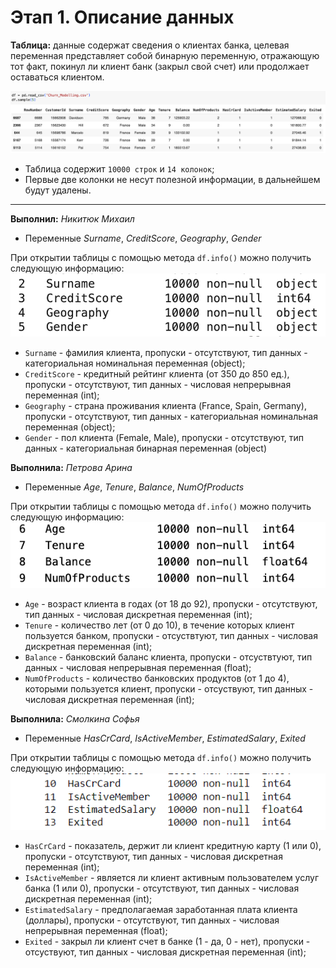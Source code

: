 # Этап 1. Описание данных

**Таблица:** данные содержат сведения о клиентах банка, целевая переменная представляет собой бинарную переменную, отражающую тот факт, покинул ли клиент банк (закрыл свой счет) или продолжает оставаться клиентом.

![alt text](images/image-1.png)

* Таблица содержит `10000 строк` и `14 колонок`;
* Первые две колонки не несут полезной информации, в дальнейшем будут удалены.

---

**Выполнил:** *Никитюк Михаил*
* Переменные *Surname*, *CreditScore*, *Geography*, *Gender*

При открытии таблицы с помощью метода `df.info()` можно получить следующую информацию:
![alt text](images/image-2.png)
* `Surname` - фамилия клиента, пропуски - отсутствуют, тип данных - категориальная номинальная переменная (object);
* `CreditScore` - кредитный рейтинг клиента (от 350 до 850 ед.), пропуски - отсутствуют, тип данных - числовая непрерывная переменная (int);
* `Geography` - страна проживания клиента (France, Spain, Germany), пропуски - отсутствуют, тип данных - категориальная номинальная переменная (object);
* `Gender` - пол клиента (Female, Male), пропуски - отсутствуют, тип данных - категориальная бинарная переменная (object)


**Выполнила:** *Петрова Арина*
* Переменные *Age*, *Tenure*, *Balance*, *NumOfProducts*

При открытии таблицы с помощью метода `df.info()` можно получить следующую информацию:
![alt text](images/image-3.png)
* `Age` - возраст клиента в годах (от 18 до 92), пропуски - отсутствуют, тип данных - числовая дискретная переменная (int);
* `Tenure` - количество лет (от 0 до 10), в течение которых клиент пользуется банком, пропуски - отсуствтуют, тип данных - числовая дискретная переменная (int);
* `Balance` - банковский баланс клиента, пропуски - отсуствтуют, тип данных - числовая непрерывная переменная (float);
* `NumOfProducts` - количество банковских продуктов (от 1 до 4), которыми пользуется клиент, пропуски - отсуствуют, тип данных - числовая дискретная переменная (int);

  
**Выполнила:** *Смолкина Софья*
* Переменные *HasCrCard*, *IsActiveMember*, *EstimatedSalary*, *Exited*

При открытии таблицы с помощью метода `df.info()` можно получить следующую информацию:
![alt text](images/image-4.png)
* `HasCrCard` - показатель, держит ли клиент кредитную карту (1 или 0), пропуски - отсутствуют, тип данных - числовая дискретная переменная (int);
* `IsActiveMember` - является ли клиент активным пользователем услуг банка (1 или 0), пропуски - отсутствуют, тип данных - числовая дискретная переменная (int);
* `EstimatedSalary` - предполагаемая заработанная плата клиента (доллары), пропуски - отсутствуют, тип данных - числовая непрерывная переменная (float);
* `Exited` - закрыл ли клиент счет в банке (1 - да, 0 - нет), пропуски - отсуствуют, тип данных - числовая дискретная переменная (int);
